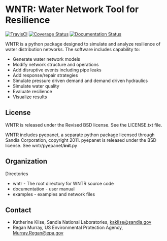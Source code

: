 WNTR: Water Network Tool for Resilience
=======================================

[![TravisCI](https://travis-ci.org/usepa/wntr.svg?branch=master)](https://travis-ci.org/usepa/wntr)
[![Coverage Status](https://coveralls.io/repos/github/usepa/wntr/badge.svg?branch=master)](https://coveralls.io/github/usepa/wntr?branch=master)
[![Documentation Status](https://readthedocs.org/projects/wntr/badge/?version=latest)](http://wntr.readthedocs.org/en/latest/)

WNTR is a python package designed to simulate and analyze resilience of 
water distribution networks.  The software includes capability to:

* Generate water network models
* Modify network structure and operations
* Add disruptive events including pipe leaks
* Add response/repair strategies
* Simulate pressure driven demand and demand driven hydraulics
* Simulate water quality 
* Evaluate resilience 
* Visualize results



License
------------

WNTR is released under the Revised BSD license.  See the LICENSE.txt file.

WNTR includes pyepanet, a separate python package licensed through Sandia Corporation, copyright 2011.
pyepanet is released under the BSD license.  See wntr/pyepanet/__init__.py

Organization
------------

Directories
  * wntr - The root directory for WNTR source code
  * documentation - user manual
  * examples - examples and network files

Contact
--------

   * Katherine Klise, Sandia National Laboratories, kaklise@sandia.gov
   * Regan Murray, US Environmental Protection Agency, Murray.Regan@epa.gov




